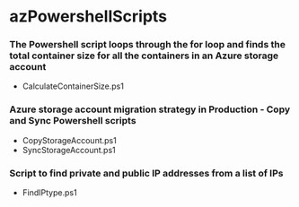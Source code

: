 # azPowershellScripts

### The Powershell script loops through the for loop and finds the total container size for all the containers in an Azure storage account
 - CalculateContainerSize.ps1

### Azure storage account migration strategy in Production - Copy and Sync Powershell scripts
 - CopyStorageAccount.ps1
 - SyncStorageAccount.ps1

### Script to find private and public IP addresses from a list of IPs
 - FindIPtype.ps1
